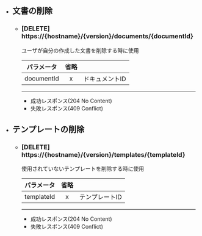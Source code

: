 - ## 文書の削除
    - ### [DELETE] https://{hostname}/{version}/documents/{documentId}
        ユーザが自分の作成した文書を削除する時に使用
        

        | パラメータ | 省略 |  |  
        | :---: | :---: | --- |
        | documentId | x | ドキュメントID |   


        ---
        - 成功レスポンス(204 No Content)
        - 失敗レスポンス(409 Conflict)


- ## テンプレートの削除
    - ### [DELETE] https://{hostname}/{version}/templates/{templateId}
        使用されていないテンプレートを削除する時に使用
        

        | パラメータ | 省略 |  |  
        | :---: | :---: | --- |
        | templateId | x | テンプレートID |   


        ---
        - 成功レスポンス(204 No Content)
        - 失敗レスポンス(409 Conflict)
        